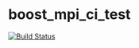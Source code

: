 # boost_mpi_ci_test

[![Build Status](https://travis-ci.org/jl2922/boost_mpi_ci_test.svg?branch=master)](https://travis-ci.org/jl2922/boost_mpi_ci_test)
